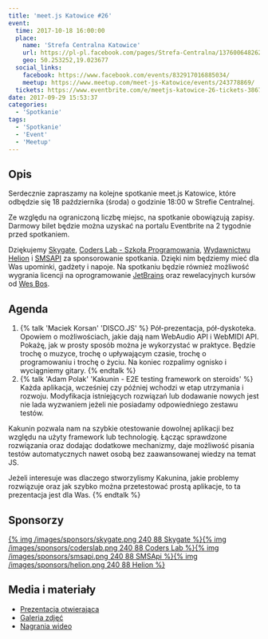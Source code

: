 ```yaml
---
title: 'meet.js Katowice #26'
event:
  time: 2017-10-18 16:00:00
  place:
    name: 'Strefa Centralna Katowice'
    url: https://pl-pl.facebook.com/pages/Strefa-Centralna/1376006482624106
    geo: 50.253252,19.023677
  social_links:
    facebook: https://www.facebook.com/events/832917016885034/
    meetup: https://www.meetup.com/meet-js-Katowice/events/243778869/
  tickets: https://www.eventbrite.com/e/meetjs-katowice-26-tickets-38676471367
date: 2017-09-29 15:53:37
categories:
  - 'Spotkanie'
tags:
  - 'Spotkanie'
  - 'Event'
  - 'Meetup'
---
```

## Opis

Serdecznie zapraszamy na kolejne spotkanie meet.js Katowice, które odbędzie się 18 października (środa) o godzinie 18:00 w Strefie Centralnej.

Ze względu na ograniczoną liczbę miejsc, na spotkanie obowiązują zapisy. Darmowy bilet będzie można uzyskać na portalu Eventbrite na 2 tygodnie przed spotkaniem.

Dziękujemy [Skygate][skygate], [Coders Lab - Szkoła Programowania][coderslab], [Wydawnictwu Helion][helion] i [SMSAPI][smsapi] za sponsorowanie spotkania. Dzięki nim będziemy mieć dla Was upominki, gadżety i napoje. Na spotkaniu będzie również możliwość wygrania licencji na oprogramowanie [JetBrains][jetbrains] oraz rewelacyjnych kursów od [Wes Bos][wesbos].

## Agenda

1. {% talk 'Maciek Korsan' 'DISCO.JS' %}
Pół-prezentacja, pół-dyskoteka. Opowiem o możliwościach, jakie dają nam WebAudio API i WebMIDI API. Pokażę, jak w prosty sposób można je wykorzystać w praktyce. Będzie trochę o muzyce, trochę o upływającym czasie, trochę o programowaniu i trochę o życiu. Na koniec rozpalimy ognisko i wyciągniemy gitary.
{% endtalk %}
2. {% talk 'Adam Polak' 'Kakunin - E2E testing framework on steroids' %}
Każda aplikacja, wcześniej czy później wchodzi w etap utrzymania i rozwoju. Modyfikacja istniejących rozwiązań lub dodawanie nowych jest nie lada wyzwaniem 
jeżeli nie posiadamy odpowiedniego zestawu testów. 

Kakunin pozwala nam na szybkie otestowanie dowolnej aplikacji bez względu na użyty framework lub technologię. Łącząc sprawdzone rozwiązania oraz dodając
dodatkowe mechanizmy, daje możliwość pisania testów automatycznych nawet osobą bez zaawansowanej wiedzy na temat JS.

Jeżeli interesuje was dlaczego stworzylismy Kakunina, jakie problemy rozwiązuje oraz jak szybko można przetestować prostą aplikacje, to ta prezentacja jest dla Was.
{% endtalk %}

## Sponsorzy

[{% img /images/sponsors/skygate.png 240 88 Skygate %}][skygate][{% img /images/sponsors/coderslab.png 240 88 Coders Lab %}][coderslab][{% img /images/sponsors/smsapi.png 240 88 SMSApi %}][smsapi][{% img /images/sponsors/helion.png 240 88 Helion %}][helion]


## Media i materiały

- [Prezentacja otwierająca](http://bit.ly/2xR0kuP)
- [Galeria zdjęć](https://www.facebook.com/126046920802509/photos/?tab=album&album_id=1706873732719812)
- [Nagrania wideo](https://www.youtube.com/playlist?list=PLMCOR-t1TNtejbKBZUwuwAkzXwXfwXddz)

[skygate]: https://skygate.io
[coderslab]: http://www.coderslab.pl
[smsapi]: https://www.smsapi.com
[helion]: http://helion.pl/
[jetbrains]: https://www.jetbrains.com
[wesbos]: http://wesbos.com
